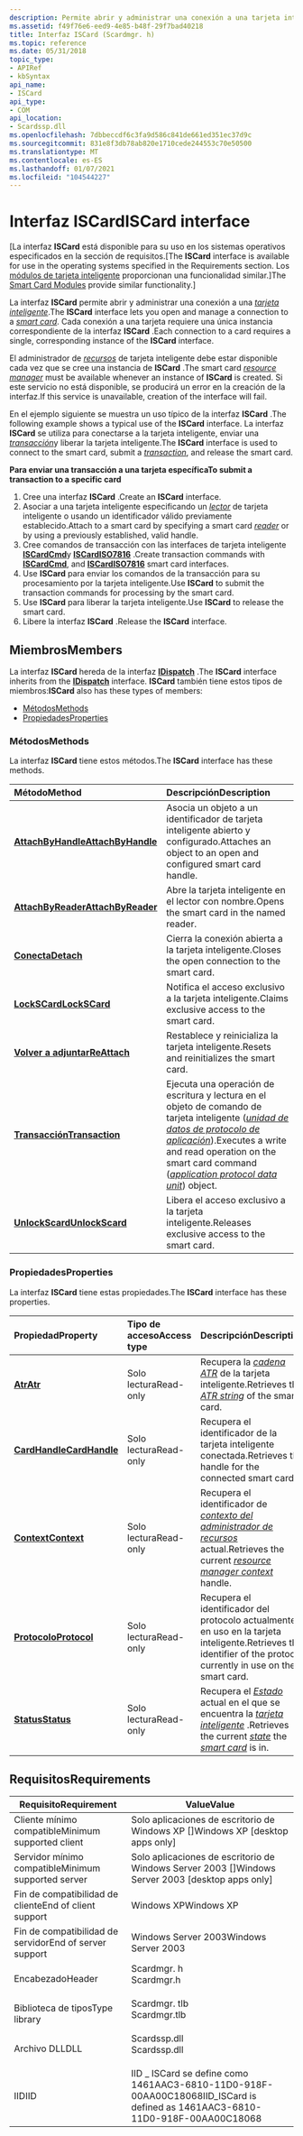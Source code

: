 ```yaml
---
description: Permite abrir y administrar una conexión a una tarjeta inteligente.
ms.assetid: f49f76e6-eed9-4e85-b48f-29f7bad40218
title: Interfaz ISCard (Scardmgr. h)
ms.topic: reference
ms.date: 05/31/2018
topic_type:
- APIRef
- kbSyntax
api_name:
- ISCard
api_type:
- COM
api_location:
- Scardssp.dll
ms.openlocfilehash: 7dbbeccdf6c3fa9d586c841de661ed351ec37d9c
ms.sourcegitcommit: 831e8f3db78ab820e1710cede244553c70e50500
ms.translationtype: MT
ms.contentlocale: es-ES
ms.lasthandoff: 01/07/2021
ms.locfileid: "104544227"
---
```

# <a name="iscard-interface"></a><span data-ttu-id="fc3ee-103">Interfaz ISCard</span><span class="sxs-lookup"><span data-stu-id="fc3ee-103">ISCard interface</span></span>

<span data-ttu-id="fc3ee-104">\[La interfaz **ISCard** está disponible para su uso en los sistemas operativos especificados en la sección de requisitos.</span><span class="sxs-lookup"><span data-stu-id="fc3ee-104">\[The **ISCard** interface is available for use in the operating systems specified in the Requirements section.</span></span> <span data-ttu-id="fc3ee-105">Los [módulos de tarjeta inteligente](/previous-versions/windows/desktop/secsmart/smart-card-modules) proporcionan una funcionalidad similar.\]</span><span class="sxs-lookup"><span data-stu-id="fc3ee-105">The [Smart Card Modules](/previous-versions/windows/desktop/secsmart/smart-card-modules) provide similar functionality.\]</span></span>

<span data-ttu-id="fc3ee-106">La interfaz **ISCard** permite abrir y administrar una conexión a una [*tarjeta inteligente*](../secgloss/s-gly.md).</span><span class="sxs-lookup"><span data-stu-id="fc3ee-106">The **ISCard** interface lets you open and manage a connection to a [*smart card*](../secgloss/s-gly.md).</span></span> <span data-ttu-id="fc3ee-107">Cada conexión a una tarjeta requiere una única instancia correspondiente de la interfaz **ISCard** .</span><span class="sxs-lookup"><span data-stu-id="fc3ee-107">Each connection to a card requires a single, corresponding instance of the **ISCard** interface.</span></span>

<span data-ttu-id="fc3ee-108">El administrador de [*recursos*](../secgloss/r-gly.md) de tarjeta inteligente debe estar disponible cada vez que se cree una instancia de **ISCard** .</span><span class="sxs-lookup"><span data-stu-id="fc3ee-108">The smart card [*resource manager*](../secgloss/r-gly.md) must be available whenever an instance of **ISCard** is created.</span></span> <span data-ttu-id="fc3ee-109">Si este servicio no está disponible, se producirá un error en la creación de la interfaz.</span><span class="sxs-lookup"><span data-stu-id="fc3ee-109">If this service is unavailable, creation of the interface will fail.</span></span>

<span data-ttu-id="fc3ee-110">En el ejemplo siguiente se muestra un uso típico de la interfaz **ISCard** .</span><span class="sxs-lookup"><span data-stu-id="fc3ee-110">The following example shows a typical use of the **ISCard** interface.</span></span> <span data-ttu-id="fc3ee-111">La interfaz **ISCard** se utiliza para conectarse a la tarjeta inteligente, enviar una [*transacción*](../secgloss/t-gly.md)y liberar la tarjeta inteligente.</span><span class="sxs-lookup"><span data-stu-id="fc3ee-111">The **ISCard** interface is used to connect to the smart card, submit a [*transaction*](../secgloss/t-gly.md), and release the smart card.</span></span>

<span data-ttu-id="fc3ee-112">**Para enviar una transacción a una tarjeta específica**</span><span class="sxs-lookup"><span data-stu-id="fc3ee-112">**To submit a transaction to a specific card**</span></span>

1.  <span data-ttu-id="fc3ee-113">Cree una interfaz **ISCard** .</span><span class="sxs-lookup"><span data-stu-id="fc3ee-113">Create an **ISCard** interface.</span></span>
2.  <span data-ttu-id="fc3ee-114">Asociar a una tarjeta inteligente especificando un [*lector*](../secgloss/r-gly.md) de tarjeta inteligente o usando un identificador válido previamente establecido.</span><span class="sxs-lookup"><span data-stu-id="fc3ee-114">Attach to a smart card by specifying a smart card [*reader*](../secgloss/r-gly.md) or by using a previously established, valid handle.</span></span>
3.  <span data-ttu-id="fc3ee-115">Cree comandos de transacción con las interfaces de tarjeta inteligente [**ISCardCmd**](iscardcmd.md)y [**ISCardISO7816**](iscardiso7816.md) .</span><span class="sxs-lookup"><span data-stu-id="fc3ee-115">Create transaction commands with [**ISCardCmd**](iscardcmd.md), and [**ISCardISO7816**](iscardiso7816.md) smart card interfaces.</span></span>
4.  <span data-ttu-id="fc3ee-116">Use **ISCard** para enviar los comandos de la transacción para su procesamiento por la tarjeta inteligente.</span><span class="sxs-lookup"><span data-stu-id="fc3ee-116">Use **ISCard** to submit the transaction commands for processing by the smart card.</span></span>
5.  <span data-ttu-id="fc3ee-117">Use **ISCard** para liberar la tarjeta inteligente.</span><span class="sxs-lookup"><span data-stu-id="fc3ee-117">Use **ISCard** to release the smart card.</span></span>
6.  <span data-ttu-id="fc3ee-118">Libere la interfaz **ISCard** .</span><span class="sxs-lookup"><span data-stu-id="fc3ee-118">Release the **ISCard** interface.</span></span>

## <a name="members"></a><span data-ttu-id="fc3ee-119">Miembros</span><span class="sxs-lookup"><span data-stu-id="fc3ee-119">Members</span></span>

<span data-ttu-id="fc3ee-120">La interfaz **ISCard** hereda de la interfaz [**IDispatch**](/windows/win32/api/oaidl/nn-oaidl-idispatch) .</span><span class="sxs-lookup"><span data-stu-id="fc3ee-120">The **ISCard** interface inherits from the [**IDispatch**](/windows/win32/api/oaidl/nn-oaidl-idispatch) interface.</span></span> <span data-ttu-id="fc3ee-121">**ISCard** también tiene estos tipos de miembros:</span><span class="sxs-lookup"><span data-stu-id="fc3ee-121">**ISCard** also has these types of members:</span></span>

-   [<span data-ttu-id="fc3ee-122">Métodos</span><span class="sxs-lookup"><span data-stu-id="fc3ee-122">Methods</span></span>](#methods)
-   [<span data-ttu-id="fc3ee-123">Propiedades</span><span class="sxs-lookup"><span data-stu-id="fc3ee-123">Properties</span></span>](#properties)

### <a name="methods"></a><span data-ttu-id="fc3ee-124">Métodos</span><span class="sxs-lookup"><span data-stu-id="fc3ee-124">Methods</span></span>

<span data-ttu-id="fc3ee-125">La interfaz **ISCard** tiene estos métodos.</span><span class="sxs-lookup"><span data-stu-id="fc3ee-125">The **ISCard** interface has these methods.</span></span>



| <span data-ttu-id="fc3ee-126">Método</span><span class="sxs-lookup"><span data-stu-id="fc3ee-126">Method</span></span>                                          | <span data-ttu-id="fc3ee-127">Descripción</span><span class="sxs-lookup"><span data-stu-id="fc3ee-127">Description</span></span>                                                                                                                                                                                                                     |
|:------------------------------------------------|:--------------------------------------------------------------------------------------------------------------------------------------------------------------------------------------------------------------------------------|
| [<span data-ttu-id="fc3ee-128">**AttachByHandle**</span><span class="sxs-lookup"><span data-stu-id="fc3ee-128">**AttachByHandle**</span></span>](iscard-attachbyhandle.md) | <span data-ttu-id="fc3ee-129">Asocia un objeto a un identificador de tarjeta inteligente abierto y configurado.</span><span class="sxs-lookup"><span data-stu-id="fc3ee-129">Attaches an object to an open and configured smart card handle.</span></span><br/>                                                                                                                                                      |
| [<span data-ttu-id="fc3ee-130">**AttachByReader**</span><span class="sxs-lookup"><span data-stu-id="fc3ee-130">**AttachByReader**</span></span>](iscard-attachbyreader.md) | <span data-ttu-id="fc3ee-131">Abre la tarjeta inteligente en el lector con nombre.</span><span class="sxs-lookup"><span data-stu-id="fc3ee-131">Opens the smart card in the named reader.</span></span><br/>                                                                                                                                                                            |
| [<span data-ttu-id="fc3ee-132">**Conecta**</span><span class="sxs-lookup"><span data-stu-id="fc3ee-132">**Detach**</span></span>](iscard-detach.md)                 | <span data-ttu-id="fc3ee-133">Cierra la conexión abierta a la tarjeta inteligente.</span><span class="sxs-lookup"><span data-stu-id="fc3ee-133">Closes the open connection to the smart card.</span></span><br/>                                                                                                                                                                        |
| [<span data-ttu-id="fc3ee-134">**LockSCard**</span><span class="sxs-lookup"><span data-stu-id="fc3ee-134">**LockSCard**</span></span>](iscard-lockscard.md)           | <span data-ttu-id="fc3ee-135">Notifica el acceso exclusivo a la tarjeta inteligente.</span><span class="sxs-lookup"><span data-stu-id="fc3ee-135">Claims exclusive access to the smart card.</span></span><br/>                                                                                                                                                                           |
| [<span data-ttu-id="fc3ee-136">**Volver a adjuntar**</span><span class="sxs-lookup"><span data-stu-id="fc3ee-136">**ReAttach**</span></span>](iscard-reattach.md)             | <span data-ttu-id="fc3ee-137">Restablece y reinicializa la tarjeta inteligente.</span><span class="sxs-lookup"><span data-stu-id="fc3ee-137">Resets and reinitializes the smart card.</span></span><br/>                                                                                                                                                                             |
| [<span data-ttu-id="fc3ee-138">**Transacción**</span><span class="sxs-lookup"><span data-stu-id="fc3ee-138">**Transaction**</span></span>](iscard-transaction.md)       | <span data-ttu-id="fc3ee-139">Ejecuta una operación de escritura y lectura en el objeto de comando de tarjeta inteligente ([*unidad de datos de protocolo de aplicación*](../secgloss/a-gly.md)).</span><span class="sxs-lookup"><span data-stu-id="fc3ee-139">Executes a write and read operation on the smart card command ([*application protocol data unit*](../secgloss/a-gly.md)) object.</span></span><br/> |
| [<span data-ttu-id="fc3ee-140">**UnlockScard**</span><span class="sxs-lookup"><span data-stu-id="fc3ee-140">**UnlockScard**</span></span>](iscard-unlockscard.md)       | <span data-ttu-id="fc3ee-141">Libera el acceso exclusivo a la tarjeta inteligente.</span><span class="sxs-lookup"><span data-stu-id="fc3ee-141">Releases exclusive access to the smart card.</span></span><br/>                                                                                                                                                                         |



 

### <a name="properties"></a><span data-ttu-id="fc3ee-142">Propiedades</span><span class="sxs-lookup"><span data-stu-id="fc3ee-142">Properties</span></span>

<span data-ttu-id="fc3ee-143">La interfaz **ISCard** tiene estas propiedades.</span><span class="sxs-lookup"><span data-stu-id="fc3ee-143">The **ISCard** interface has these properties.</span></span>



| <span data-ttu-id="fc3ee-144">Propiedad</span><span class="sxs-lookup"><span data-stu-id="fc3ee-144">Property</span></span>                                               | <span data-ttu-id="fc3ee-145">Tipo de acceso</span><span class="sxs-lookup"><span data-stu-id="fc3ee-145">Access type</span></span>          | <span data-ttu-id="fc3ee-146">Descripción</span><span class="sxs-lookup"><span data-stu-id="fc3ee-146">Description</span></span>                                                                                                                                                                                    |
|:-------------------------------------------------------|:---------------------|:-----------------------------------------------------------------------------------------------------------------------------------------------------------------------------------------------|
| [<span data-ttu-id="fc3ee-147">**Atr**</span><span class="sxs-lookup"><span data-stu-id="fc3ee-147">**Atr**</span></span>](iscard-get-atr.md)<br/>               | <span data-ttu-id="fc3ee-148">Solo lectura</span><span class="sxs-lookup"><span data-stu-id="fc3ee-148">Read-only</span></span><br/> | <span data-ttu-id="fc3ee-149">Recupera la [*cadena ATR*](../secgloss/a-gly.md) de la tarjeta inteligente.</span><span class="sxs-lookup"><span data-stu-id="fc3ee-149">Retrieves the [*ATR string*](../secgloss/a-gly.md) of the smart card.</span></span><br/>                                                                   |
| [<span data-ttu-id="fc3ee-150">**CardHandle**</span><span class="sxs-lookup"><span data-stu-id="fc3ee-150">**CardHandle**</span></span>](iscard-get-cardhandle.md)<br/> | <span data-ttu-id="fc3ee-151">Solo lectura</span><span class="sxs-lookup"><span data-stu-id="fc3ee-151">Read-only</span></span><br/> | <span data-ttu-id="fc3ee-152">Recupera el identificador de la tarjeta inteligente conectada.</span><span class="sxs-lookup"><span data-stu-id="fc3ee-152">Retrieves the handle for the connected smart card.</span></span><br/>                                                                                                                                  |
| [<span data-ttu-id="fc3ee-153">**Context**</span><span class="sxs-lookup"><span data-stu-id="fc3ee-153">**Context**</span></span>](iscard-get-context.md)<br/>       | <span data-ttu-id="fc3ee-154">Solo lectura</span><span class="sxs-lookup"><span data-stu-id="fc3ee-154">Read-only</span></span><br/> | <span data-ttu-id="fc3ee-155">Recupera el identificador de [*contexto del administrador de recursos*](../secgloss/r-gly.md) actual.</span><span class="sxs-lookup"><span data-stu-id="fc3ee-155">Retrieves the current [*resource manager context*](../secgloss/r-gly.md) handle.</span></span><br/>                            |
| [<span data-ttu-id="fc3ee-156">**Protocolo**</span><span class="sxs-lookup"><span data-stu-id="fc3ee-156">**Protocol**</span></span>](iscard-get-protocol.md)<br/>     | <span data-ttu-id="fc3ee-157">Solo lectura</span><span class="sxs-lookup"><span data-stu-id="fc3ee-157">Read-only</span></span><br/> | <span data-ttu-id="fc3ee-158">Recupera el identificador del protocolo actualmente en uso en la tarjeta inteligente.</span><span class="sxs-lookup"><span data-stu-id="fc3ee-158">Retrieves the identifier of the protocol currently in use on the smart card.</span></span><br/>                                                                                                        |
| [<span data-ttu-id="fc3ee-159">**Status**</span><span class="sxs-lookup"><span data-stu-id="fc3ee-159">**Status**</span></span>](iscard-get-status.md)<br/>         | <span data-ttu-id="fc3ee-160">Solo lectura</span><span class="sxs-lookup"><span data-stu-id="fc3ee-160">Read-only</span></span><br/> | <span data-ttu-id="fc3ee-161">Recupera el [*Estado*](../secgloss/s-gly.md) actual en el que se encuentra la [*tarjeta inteligente*](../secgloss/s-gly.md) .</span><span class="sxs-lookup"><span data-stu-id="fc3ee-161">Retrieves the current [*state*](../secgloss/s-gly.md) the [*smart card*](../secgloss/s-gly.md) is in.</span></span><br/> |



 

## <a name="requirements"></a><span data-ttu-id="fc3ee-162">Requisitos</span><span class="sxs-lookup"><span data-stu-id="fc3ee-162">Requirements</span></span>



| <span data-ttu-id="fc3ee-163">Requisito</span><span class="sxs-lookup"><span data-stu-id="fc3ee-163">Requirement</span></span> | <span data-ttu-id="fc3ee-164">Value</span><span class="sxs-lookup"><span data-stu-id="fc3ee-164">Value</span></span> |
|-------------------------------------|-----------------------------------------------------------------------------------------|
| <span data-ttu-id="fc3ee-165">Cliente mínimo compatible</span><span class="sxs-lookup"><span data-stu-id="fc3ee-165">Minimum supported client</span></span><br/> | <span data-ttu-id="fc3ee-166">Solo aplicaciones de escritorio de Windows XP \[\]</span><span class="sxs-lookup"><span data-stu-id="fc3ee-166">Windows XP \[desktop apps only\]</span></span><br/>                                             |
| <span data-ttu-id="fc3ee-167">Servidor mínimo compatible</span><span class="sxs-lookup"><span data-stu-id="fc3ee-167">Minimum supported server</span></span><br/> | <span data-ttu-id="fc3ee-168">Solo aplicaciones de escritorio de Windows Server 2003 \[\]</span><span class="sxs-lookup"><span data-stu-id="fc3ee-168">Windows Server 2003 \[desktop apps only\]</span></span><br/>                                    |
| <span data-ttu-id="fc3ee-169">Fin de compatibilidad de cliente</span><span class="sxs-lookup"><span data-stu-id="fc3ee-169">End of client support</span></span><br/>    | <span data-ttu-id="fc3ee-170">Windows XP</span><span class="sxs-lookup"><span data-stu-id="fc3ee-170">Windows XP</span></span><br/>                                                                   |
| <span data-ttu-id="fc3ee-171">Fin de compatibilidad de servidor</span><span class="sxs-lookup"><span data-stu-id="fc3ee-171">End of server support</span></span><br/>    | <span data-ttu-id="fc3ee-172">Windows Server 2003</span><span class="sxs-lookup"><span data-stu-id="fc3ee-172">Windows Server 2003</span></span><br/>                                                          |
| <span data-ttu-id="fc3ee-173">Encabezado</span><span class="sxs-lookup"><span data-stu-id="fc3ee-173">Header</span></span><br/>                   | <dl> <span data-ttu-id="fc3ee-174"><dt>Scardmgr. h</dt></span><span class="sxs-lookup"><span data-stu-id="fc3ee-174"><dt>Scardmgr.h</dt></span></span> </dl>   |
| <span data-ttu-id="fc3ee-175">Biblioteca de tipos</span><span class="sxs-lookup"><span data-stu-id="fc3ee-175">Type library</span></span><br/>             | <dl> <span data-ttu-id="fc3ee-176"><dt>Scardmgr. tlb</dt></span><span class="sxs-lookup"><span data-stu-id="fc3ee-176"><dt>Scardmgr.tlb</dt></span></span> </dl> |
| <span data-ttu-id="fc3ee-177">Archivo DLL</span><span class="sxs-lookup"><span data-stu-id="fc3ee-177">DLL</span></span><br/>                      | <dl> <span data-ttu-id="fc3ee-178"><dt>Scardssp.dll</dt></span><span class="sxs-lookup"><span data-stu-id="fc3ee-178"><dt>Scardssp.dll</dt></span></span> </dl> |
| <span data-ttu-id="fc3ee-179">IID</span><span class="sxs-lookup"><span data-stu-id="fc3ee-179">IID</span></span><br/>                      | <span data-ttu-id="fc3ee-180">IID \_ ISCard se define como 1461AAC3-6810-11D0-918F-00AA00C18068</span><span class="sxs-lookup"><span data-stu-id="fc3ee-180">IID\_ISCard is defined as 1461AAC3-6810-11D0-918F-00AA00C18068</span></span><br/>               |



 

 
